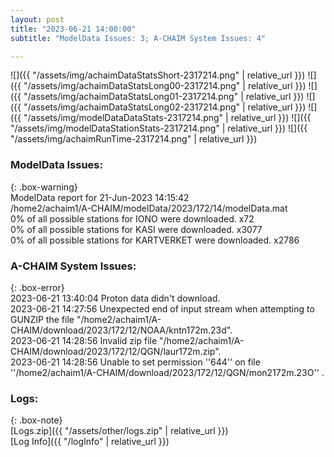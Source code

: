 ```yaml
---
layout: post
title: "2023-06-21 14:00:00"
subtitle: "ModelData Issues: 3; A-CHAIM System Issues: 4"

---
```


![]({{ "/assets/img/achaimDataStatsShort-2317214.png" | relative_url }})
![]({{ "/assets/img/achaimDataStatsLong00-2317214.png" | relative_url }})
![]({{ "/assets/img/achaimDataStatsLong01-2317214.png" | relative_url }})
![]({{ "/assets/img/achaimDataStatsLong02-2317214.png" | relative_url }})
![]({{ "/assets/img/modelDataDataStats-2317214.png" | relative_url }})
![]({{ "/assets/img/modelDataStationStats-2317214.png" | relative_url }})
![]({{ "/assets/img/achaimRunTime-2317214.png" | relative_url }})


### ModelData Issues:  
  
{: .box-warning}  
 ModelData report for 21-Jun-2023 14:15:42   
 /home2/achaim1/A-CHAIM/modelData/2023/172/14/modelData.mat   
 0% of all possible stations for IONO were downloaded. x72   
 0% of all possible stations for KASI were downloaded. x3077   
 0% of all possible stations for KARTVERKET were downloaded. x2786   
  
### A-CHAIM System Issues:  
  
{: .box-error}  
2023-06-21 13:40:04 Proton data didn't download.  
2023-06-21 14:27:56 Unexpected end of input stream when attempting to GUNZIP the file "/home2/achaim1/A-CHAIM/download/2023/172/12/NOAA/kntn172m.23d".  
2023-06-21 14:28:56 Invalid zip file "/home2/achaim1/A-CHAIM/download/2023/172/12/QGN/laur172m.zip".  
2023-06-21 14:28:56 Unable to set permission ''644'' on file ''/home2/achaim1/A-CHAIM/download/2023/172/12/QGN/mon2172m.23O'' .  

### Logs:  
  
{: .box-note}  
[Logs.zip]({{ "/assets/other/logs.zip" | relative_url }})  
[Log Info]({{ "/logInfo" | relative_url }})  
